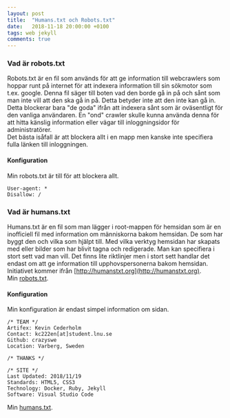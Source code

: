 ```yaml
---
layout: post
title:  "Humans.txt och Robots.txt"
date:   2018-11-18 20:00:00 +0100
tags: web jekyll
comments: true
---
```

### Vad är robots.txt ###
Robots.txt är en fil som används för att ge information till webcrawlers som hoppar runt på internet för att indexera information till sin sökmotor som t.ex. google. Denna fil säger till boten vad den borde gå in på och sånt som man inte vill att den ska gå in på. Detta betyder inte att den inte kan gå in. Detta blockerar bara "de goda" ifrån att indexera sånt som är oväsentligt för den vanliga användaren. En "ond" crawler skulle kunna använda denna för att hitta känslig information eller vägar till inloggningsidor för administratörer.  
Det bästa isåfall är att blockera allt i en mapp men kanske inte specifiera fulla länken till inloggningen.
#### Konfiguration ####
Min robots.txt är till för att blockera allt.
```
User-agent: *
Disallow: /
```
### Vad är humans.txt ###
Humans.txt är en fil som man lägger i root-mappen för hemsidan som är en inofficiell fil med information om människorna bakom hemsidan. De som har byggt den och vilka som hjälpt till. Med vilka verktyg hemsidan har skapats med eller bilder som har blivit tagna och redigerade.
Man kan specifiera i stort sett vad man vill. Det finns lite riktlinjer men i stort sett handlar det endast om att ge information till upphovspersonerna bakom hemsidan.
Initiativet kommer ifrån [http://humanstxt.org](http://humanstxt.org).  
Min [robots.txt](/robots.txt).
#### Konfiguration ####
Min konfiguration är endast simpel information om sidan.
```
/* TEAM */
Artifex: Kevin Cederholm
Contact: kc222en[at]student.lnu.se
Github: crazyswe
Location: Varberg, Sweden

/* THANKS */

/* SITE */
Last Updated: 2018/11/19
Standards: HTML5, CSS3
Technology: Docker, Ruby, Jekyll
Software: Visual Studio Code
```
Min [humans.txt](/humans.txt).